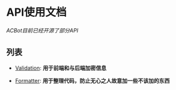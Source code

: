 # API使用文档

###### ACBot目前已经开源了部分API

## 列表

- [Validation](https://acbot-dev.github.io/api/validation/): **用于前端和与后端加密信息**

- [Formatter](https://acbot-dev.github.io/api/format/): **用于整理代码，防止无心之人故意加一些不该加的东西**
  
  
